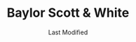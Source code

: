 ---
layout: location-page
date: Last Modified
description: "Local COVID-19 testing is available at Baylor Scott & White in Round Rock, Texas, USA."
permalink: "locations/texas/round-rock/baylor-scott-and-white-1/"
tags:
  - locations
  - texas
title: Baylor Scott & White
state: Texas
stateAbbr: TX
hood: "Round Rock"
address: "425 University Blvd"
city: "Round Rock"
zip: "78665"
mapUrl: "http://maps.apple.com/?q=Baylor+Scott+and+White&address=425+University+Blvd,Round+Rock,Texas,78665"
locationType: Drive-thru
phone: "512.509.0200"
website: "https://www.bswhealth.com/locations/round-rock-425-university-clinic/"
onlineBooking: undefined
closed: undefined
closedUpdate: April 16th, 2020
notes: "By appointment only. Requires phone screen. Privately owned."
days: Weekdays
hours: 8AM-5PM
ctaMessage: Learn more
ctaUrl: "https://www.bswhealth.com/locations/round-rock-425-university-clinic/"
---